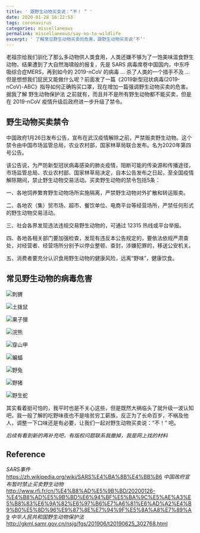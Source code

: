 ```yaml
---
title: ' 跟野生动物买卖说：“不！ ” '
date: 2020-01-28 16:22:53
tags: coronavirus
categories: miscellaneous
permalink: miscellaneous/say-no-to-wildlife
excerpt: ' 了解常见野生动物买卖的危害，跟野生动物买卖说‘不’'
---
```


老祖宗给我们驯化了那么多动物供人类食用，人类还嫌不够为了一饱美味滥食野生动物，结果遭到了大自然海啸般的报复，先是 SARS 病毒席卷中国国内，中东呼吸综合症MERS，再到如今的 2019-nCoV 的病毒 ... 杀了人类的一个措手不及 ... 但是想想我们屁民又能做什么呢？前面发了一篇《2019新型冠状病毒(2019-nCoV)-ABC》指导如何正确购买口罩，现在增加一篇强调野生动物买卖的危害。据我了解 野生动物保护法 之前就有，而且并不是所有野生动物都不能买卖，但是在 2019-nCoV 疫情升级后政府进一步升级了禁令。



## 野生动物买卖禁令

中国政府1月26日发布公告，宣布在武汉疫情解除之前，严禁贩卖野生动物。这个禁令由中国市场监管总局，农业农村部，国家林草局联合发布。名为2020年第四号公告。


该公告说，为严防新型冠状病毒感染的肺炎疫情，阻断可能的传染源和传播途径，市场监管总局、农业农村部、国家林草局决定，自本公告发布之日起，至全国疫情解除期间，禁止野生动物交易活动。买卖野生动物的禁令包括5条：

一、各地饲养繁育野生动物场所实施隔离，严禁野生动物对外扩散和转运贩卖。

二、各地农（集）贸市场、超市、餐饮单位、电商平台等经营场所，严禁任何形式的野生动物交易活动。

三、社会各界发现违法违规交易野生动物的，可通过 12315 热线或平台举报。

四、各地各相关部门要加强检查，发现有违反本公告规定的，要依法依规严肃查处，对经营者、经营场所分别予以停业整顿、查封，涉嫌犯罪的，移送公安机关。

五、消费者要充分认识食用野生动物的健康风险，远离“野味”，健康饮食。



## 常见野生动物的病毒危害

![刺猬](say-no-to-wildlife/%E5%88%BA%E7%8C%AC.jpeg)



![土拨鼠](say-no-to-wildlife/%E5%9C%9F%E6%8B%A8%E9%BC%A0.jpeg)

![果子狸](say-no-to-wildlife/%E6%9E%9C%E5%AD%90%E7%8B%B8.jpeg)

![浣熊](say-no-to-wildlife/%E6%B5%A3%E7%86%8A.jpeg)

![穿山甲](say-no-to-wildlife/%E7%A9%BF%E5%B1%B1%E7%94%B2.jpeg)

![蝙蝠](say-no-to-wildlife/%E8%9D%99%E8%9D%A0.jpeg)

![野兔](say-no-to-wildlife/%E9%87%8E%E5%85%94.jpg)

![野猪](say-no-to-wildlife/%E9%87%8E%E7%8C%AA.jpeg)

![野生蛇](say-no-to-wildlife/%E9%87%8E%E7%94%9F%E8%9B%87.jpeg)



其实看着挺可怕的，我平时也是不关心这些，但是既然大祸临头了就升级一波认知吧，我一般了解的吃野味夜也不是啥贫穷工薪族，反正为了长命百岁，不祸及他人，调整一下口味还是有必要，让我们一起对野生动物买卖说：“不！” 吧。



_后续有看到新的再补充吧，有版权问题联系我撤掉，我是网上找的材料_



## Reference

_SARS事件_  
https://zh.wikipedia.org/wiki/SARS%E4%BA%8B%E4%BB%B6
_中国政府宣布暂时禁止买卖野生动物_
http://www.rfi.fr/cn/%E4%B8%AD%E5%9B%BD/20200126-%E4%B8%AD%E5%9B%BD%E6%94%BF%E5%BA%9C%E5%AE%A3%E5%B8%83%E6%9A%82%E6%97%B6%E7%A6%81%E6%AD%A2%E4%B9%B0%E5%8D%96%E9%87%8E%E7%94%9F%E5%8A%A8%E7%89%A9
_中华人民共和国野生动物保护法_
http://gkml.samr.gov.cn/nsjg/fgs/201906/t20190625_302768.html